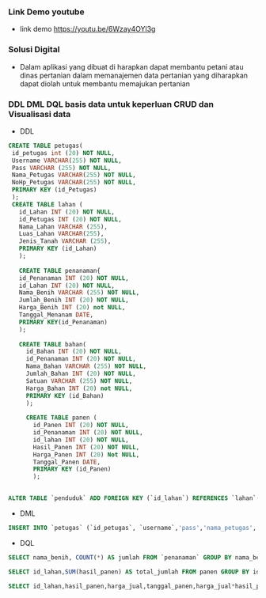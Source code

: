 ### Link Demo youtube 

- link demo https://youtu.be/6Wzay4OYl3g

### Solusi Digital 

- Dalam aplikasi yang dibuat di harapkan dapat membantu petani atau dinas pertanian dalam memanajemen data pertanian yang diharapkan dapat diolah untuk membantu memajukan pertanian 

### DDL DML DQL basis data untuk keperluan CRUD dan Visualisasi data 

- DDL

```sql
CREATE TABLE petugas(
 id_petugas int (20) NOT NULL,
 Username VARCHAR(255) NOT NULL,
 Pass VARCHAR (255) NOT NULL,
 Nama_Petugas VARCHAR(255) NOT NULL,
 NoHp_Petugas VARCHAR(255) NOT NULL,
 PRIMARY KEY (id_Petugas)
 );
 CREATE TABLE lahan (
   id_Lahan INT (20) NOT NULL,
   id_Petugas INT (20) NOT NULL,
   Nama_Lahan VARCHAR (255),
   Luas_Lahan VARCHAR(255),
   Jenis_Tanah VARCHAR (255),
   PRIMARY KEY (id_Lahan)
   );
   
   CREATE TABLE penanaman{
   id_Penanaman INT (20) NOT NULL,
   id_Lahan INT (20) NOT NULL,
   Nama_Benih VARCHAR (255) NOT NULL,
   Jumlah_Benih INT (20) NOT NULL,
   Harga_Benih INT (20) not NULL,
   Tanggal_Menanam DATE,
   PRIMARY KEY(id_Penanaman)
   );
   
   CREATE TABLE bahan(
     id_Bahan INT (20) NOT NULL,
     id_Penanaman INT (20) NOT NULL,
     Nama_Bahan VARCHAR (255) NOT NULL,
     Jumlah_Bahan INT (20) NOT NULL,
     Satuan VARCHAR (255) NOT NULL,
     Harga_Bahan INT (20) not NULL,
     PRIMARY KEY (id_Bahan)
     );
     
     CREATE TABLE panen (
       id_Panen INT (20) NOT NULL,
       id_Penanaman INT (20) NOT NULL,
       id_lahan INT (20) NOT NULL,
       Hasil_Panen INT (20) NOT NULL,
       Harga_Panen INT (20) Not NULL,
       Tanggal_Panen DATE,
       PRIMARY KEY (id_Panen)
       );
       
   ```
  ```sql
ALTER TABLE `penduduk` ADD FOREIGN KEY (`id_lahan`) REFERENCES `lahan`(`id_lahan`) ON DELETE RESTRICT ON UPDATE RESTRICT;
  ```
- DML 

```sql
INSERT INTO `petugas` (`id_petugas`, `username`,'pass','nama_petugas','noHp_petugas') VALUES ('', 'petugas1','1234','ronaldo','08876433315'), ('', 'petugas2','12346','messi','08876433316'), ('', 'petugas3','12345','ronaldo','08876433313')
```
- DQL

```sql
SELECT nama_benih, COUNT(*) AS jumlah FROM `penanaman` GROUP BY nama_benih 
  ```
  ```sql
SELECT id_lahan,SUM(hasil_panen) AS total_jumlah FROM panen GROUP BY id_lahan
  ```
  ```sql
SELECT id_lahan,hasil_panen,harga_jual,tanggal_panen,harga_jual*hasil_panen AS total FROM panen WHERE id_lahan = '$id_lahan' GROUP BY total
  ```
